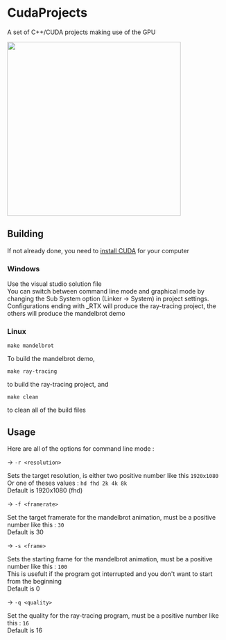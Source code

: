 # CudaProjects
A set of C++/CUDA projects making use of the GPU

<img src="https://github.com/getItemFromBlock/CudaProjects/blob/main/Assets/final_render_q1024.jpg" height="400" />

## Building
If not already done, you need to [install CUDA](https://docs.nvidia.com/cuda/cuda-quick-start-guide/index.html) for your computer
### Windows
Use the visual studio solution file  
You can switch between command line mode and graphical mode by changing the Sub System option (Linker -> System) in project settings.  
Configurations ending with _RTX will produce the ray-tracing project, the others will produce the mandelbrot demo
### Linux
```make mandelbrot```  

To build the mandelbrot demo,  

```make ray-tracing```  

to build the ray-tracing project, and  


```make clean```  

to clean all of the build files

## Usage
Here are all of the options for command line mode :  

-> ```-r <resolution>```  

Sets the target resolution, <resolution> is either two positive number like this ```1920x1080```  
Or one of theses values : ```hd fhd 2k 4k 8k```  
Default is 1920x1080 (fhd)

-> ```-f <framerate>```  

Set the target framerate for the mandelbrot animation, <framerate> must be a positive number like this : ```30```  
Default is 30

-> ```-s <frame>```   

Sets the starting frame for the mandelbrot animation, <frame> must be a positive number like this : ```100```  
This is usefult if the program got interrupted and you don't want to start from the beginning  
Default is 0

-> ```-q <quality>```  

Set the quality for the ray-tracing program, <quality> must be a positive number like this : ```16```  
Default is 16

